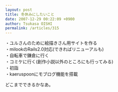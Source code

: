 ```yaml
---
layout: post
title: 冬休みにしたいこと
date: 2007-12-29 00:22:09 +0900
author: Tsukasa OISHI
permalink: /articles/315
---
```



・ユルさんのために絵描きさん用サイトを作る  
・milookのRails2.0対応(できればリニューアルも)  
・自転車で鎌倉に行く  
・コミケに行く(創作小説以外のところにも行ってみる)  
・初詣  
・kaeruspoonにモブログ機能を搭載  

どこまでできるかなあ。  

